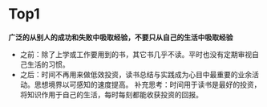 # Top1
**广泛的从别人的成功和失败中吸取经验，不要只从自己的生活中吸取经验**
+ 之前：除了上学或工作要用到的书，其它书几乎不读。平时也没有定期审视自己生活的习惯。
+ 之后：时间不再用来做低效投资，读书总结与实践成为心目中最重要的业余活动。思想境界以可感知的速度提高。
补充思考：时间用于读书是最好的投资，将知识作用于自己的生活，每时每刻都能收获投资的回报。